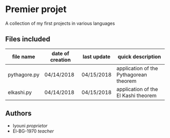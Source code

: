 # Premier projet
A collection of my first projects in various languages

## Files included
| file name    | date of creation | last update | quick description                      |
|--------------|------------------|-------------|----------------------------------------|
| pythagore.py | 04/14/2018       | 04/15/2018  | application of the Pythagorean theorem |
| elkashi.py   | 04/14/2018       | 04/15/2018  | application of the El Kashi theorem    |

## Authors
* Iyouni _proprietor_
* El-BG-1970 _teacher_